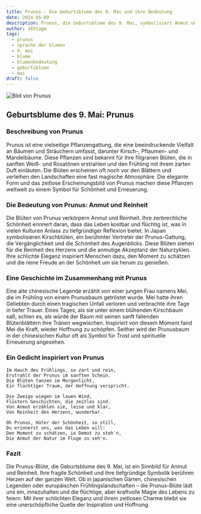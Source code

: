 ```yaml
---
title: Prunus - Die Geburtsblume des 9. Mai und ihre Bedeutung
date: 2024-05-09
description: Prunus, die Geburtsblume des 9. Mai, symbolisiert Anmut und Reinheit. Erfahre mehr über ihre Geschichte, Bedeutung und Symbolik in der Sprache der Blumen.
author: 365tage
tags:
  - prunus
  - sprache der blumen
  - 9. mai
  - blume
  - blumenbedeutung
  - geburtsblume
  - mai
draft: false
---
```


![Bild von Prunus](https://cdn.pixabay.com/photo/2020/05/13/11/38/cherry-blossoms-5167156_640.jpg#center)

## Geburtsblume des 9. Mai: Prunus

### Beschreibung von Prunus

Prunus ist eine vielseitige Pflanzengattung, die eine beeindruckende Vielfalt an Bäumen und Sträuchern umfasst, darunter Kirsch-, Pflaumen- und Mandelbäume. Diese Pflanzen sind bekannt für ihre filigranen Blüten, die in sanften Weiß- und Rosatönen erstrahlen und den Frühling mit ihrem zarten Duft einläuten. Die Blüten erscheinen oft noch vor den Blättern und verleihen den Landschaften eine fast magische Atmosphäre. Die elegante Form und das zeitlose Erscheinungsbild von Prunus machen diese Pflanzen weltweit zu einem Symbol für Schönheit und Erneuerung.

### Die Bedeutung von Prunus: Anmut und Reinheit

Die Blüten von Prunus verkörpern Anmut und Reinheit. Ihre zerbrechliche Schönheit erinnert daran, dass das Leben kostbar und flüchtig ist, was in vielen Kulturen Anlass zu tiefgründiger Reflexion bietet. In Japan symbolisieren Kirschblüten, ein berühmter Vertreter der Prunus-Gattung, die Vergänglichkeit und die Schönheit des Augenblicks. Diese Blüten stehen für die Reinheit des Herzens und die anmutige Akzeptanz der Naturzyklen. Ihre schlichte Eleganz inspiriert Menschen dazu, den Moment zu schätzen und die reine Freude an der Schönheit um sie herum zu genießen.

### Eine Geschichte im Zusammenhang mit Prunus

Eine alte chinesische Legende erzählt von einer jungen Frau namens Mei, die im Frühling von einem Prunusbaum getröstet wurde. Mei hatte ihren Geliebten durch einen tragischen Unfall verloren und verbrachte ihre Tage in tiefer Trauer. Eines Tages, als sie unter einem blühenden Kirschbaum saß, schien es, als würde der Baum mit seinen sanft fallenden Blütenblättern ihre Tränen wegwischen. Inspiriert von diesem Moment fand Mei die Kraft, wieder Hoffnung zu schöpfen. Seither wird der Prunusbaum in der chinesischen Kultur oft als Symbol für Trost und spirituelle Erneuerung angesehen.

### Ein Gedicht inspiriert von Prunus

```
Im Hauch des Frühlings, so zart und rein,  
Erstrahlt der Prunus im sanften Schein.  
Die Blüten tanzen im Morgenlicht,  
Ein flüchtiger Traum, der Hoffnung verspricht.  

Die Zweige wiegen im lauen Wind,  
Flüstern Geschichten, die zeitlos sind.  
Von Anmut erzählen sie, leise und klar,  
Von Reinheit des Herzens, wunderbar.  

Oh Prunus, Hüter der Schönheit, so still,  
Du erinnerst uns, was das Leben will:  
Den Moment zu schätzen, in Demut zu steh'n,  
Die Anmut der Natur im Fluge zu seh'n.  
```

### Fazit

Die Prunus-Blüte, die Geburtsblume des 9. Mai, ist ein Sinnbild für Anmut und Reinheit. Ihre fragile Schönheit und ihre tiefgründige Symbolik berühren Herzen auf der ganzen Welt. Ob in japanischen Gärten, chinesischen Legenden oder europäischen Frühlingslandschaften – die Prunus-Blüte lädt uns ein, innezuhalten und die flüchtige, aber kraftvolle Magie des Lebens zu feiern. Mit ihrer schlichten Eleganz und ihrem zeitlosen Charme bleibt sie eine unerschöpfliche Quelle der Inspiration und Hoffnung.